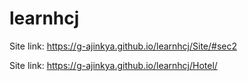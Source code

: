 # learnhcj
Site link: https://g-ajinkya.github.io/learnhcj/Site/#sec2

Site link: https://g-ajinkya.github.io/learnhcj/Hotel/
